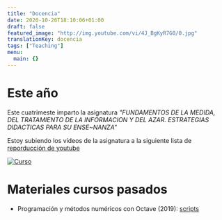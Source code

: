 ```yaml
---
title: "Docencia"
date: 2020-10-26T18:10:06+01:00
draft: false
featured_image: "http://img.youtube.com/vi/4J_BgKyR7G0/0.jpg"
translationKey: docencia
tags: ["Teaching"]
menu:
  main: {}
---
```


# Este año
Este cuatrimeste imparto la asignatura *"FUNDAMENTOS DE LA MEDIDA, DEL TRATAMIENTO DE LA INFORMACION Y DEL AZAR. ESTRATEGIAS DIDACTICAS PARA SU ENSE~NANZA"*

Estoy subiendo los vídeos de la asignatura a la siguiente lista de [reporducción de youtube](https://www.youtube.com/playlist?list=PLAwpU-CQvsuAtHCKzVpGgnq73e1v2O0Ij)


[![Curso](http://img.youtube.com/vi/4J_BgKyR7G0/0.jpg)](http://www.youtube.com/watch?v=4J_BgKyR7G0 "Curso")


# Materiales cursos pasados
* Programación y métodos numéricos con Octave (2019): [scripts](https://github.com/HugoJBello/clases-octave-2019)

